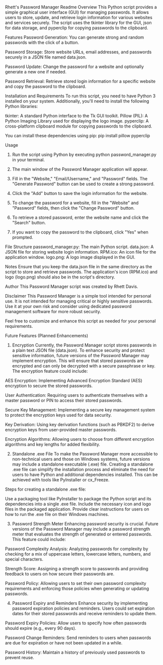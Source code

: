 Rhett's Password Manager Readme
Overview
This Python script provides a simple graphical user interface (GUI) for managing passwords. It allows users to store, update, and retrieve login information for various websites and services securely. The script uses the tkinter library for the GUI, json for data storage, and pyperclip for copying passwords to the clipboard.

Features
Password Generation: You can generate strong and random passwords with the click of a button.

Password Storage: Store website URLs, email addresses, and passwords securely in a JSON file named data.json.

Password Update: Change the password for a website and optionally generate a new one if needed.

Password Retrieval: Retrieve stored login information for a specific website and copy the password to the clipboard.

Installation and Requirements
To run this script, you need to have Python 3 installed on your system. Additionally, you'll need to install the following Python libraries:

tkinter: A standard Python interface to the Tk GUI toolkit.
Pillow (PIL): A Python Imaging Library used for displaying the logo image.
pyperclip: A cross-platform clipboard module for copying passwords to the clipboard.

You can install these dependencies using pip:
pip install pillow pyperclip

Usage
1. Run the script using Python by executing python password_manager.py in your terminal.

2. The main window of the Password Manager application will appear.

3. Fill in the "Website," "Email/Username," and "Password" fields. The "Generate Password" button can be used to create a strong password.

4. Click the "Add" button to save the login information for the website.

5. To change the password for a website, fill in the "Website" and "Password" fields, then click the "Change Password" button.

6. To retrieve a stored password, enter the website name and click the "Search" button.

7. If you want to copy the password to the clipboard, click "Yes" when prompted.

File Structure
password_manager.py: The main Python script.
data.json: A JSON file for storing website login information.
RPM.ico: An icon file for the application window.
logo.png: A logo image displayed in the GUI.

Notes
Ensure that you keep the data.json file in the same directory as the script to store and retrieve passwords.
The application's icon (RPM.ico) and logo (logo.png) should also be in the script's directory.

Author
This Password Manager script was created by Rhett Davis.

Disclaimer
This Password Manager is a simple tool intended for personal use. It is not intended for managing critical or highly sensitive passwords. Use it at your own risk and consider using dedicated password management software for more robust security.

Feel free to customize and enhance this script as needed for your personal requirements.

Future Features (Planned Enhancements)
1. Encryption
Currently, the Password Manager script stores passwords in a plain text JSON file (data.json). To enhance security and protect sensitive information, future versions of the Password Manager may implement encryption. This will ensure that stored passwords are encrypted and can only be decrypted with a secure passphrase or key. The encryption feature could include:

AES Encryption: Implementing Advanced Encryption Standard (AES) encryption to secure the stored passwords.

User Authentication: Requiring users to authenticate themselves with a master password or PIN to access their stored passwords.

Secure Key Management: Implementing a secure key management system to protect the encryption keys used for data security.

Key Derivation: Using key derivation functions (such as PBKDF2) to derive encryption keys from user-provided master passwords.

Encryption Algorithms: Allowing users to choose from different encryption algorithms and key lengths for added flexibility.

2. Standalone .exe File
To make the Password Manager more accessible to non-technical users and those on Windows systems, future versions may include a standalone executable (.exe) file. Creating a standalone .exe file can simplify the installation process and eliminate the need for users to have Python and additional dependencies installed. This can be achieved with tools like PyInstaller or cx_Freeze.

Steps for creating a standalone .exe file:

Use a packaging tool like PyInstaller to package the Python script and its dependencies into a single .exe file.
Include the necessary icon and logo files in the packaged application.
Provide clear instructions for users on how to run the .exe file on their Windows machines.

3. Password Strength Meter
Enhancing password security is crucial. Future versions of the Password Manager may include a password strength meter that evaluates the strength of generated or entered passwords. This feature could include:

Password Complexity Analysis: Analyzing passwords for complexity by checking for a mix of uppercase letters, lowercase letters, numbers, and special characters.

Strength Score: Assigning a strength score to passwords and providing feedback to users on how secure their passwords are.

Password Policy: Allowing users to set their own password complexity requirements and enforcing those policies when generating or updating passwords.

4. Password Expiry and Reminders
Enhance security by implementing password expiration policies and reminders. Users could set expiration dates for their stored passwords and receive reminders to update them.

Password Expiry Policies: Allow users to specify how often passwords should expire (e.g., every 90 days).

Password Change Reminders: Send reminders to users when passwords are due for expiration or have not been updated in a while.

Password History: Maintain a history of previously used passwords to prevent reuse.
